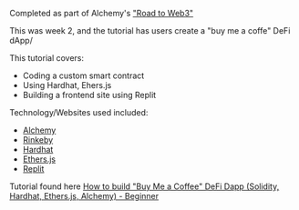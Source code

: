 Completed as part of Alchemy's ["Road to Web3"](https://www.youtube.com/playlist?list=PLMj8NvODurfEYLsuiClgikZBGDfhwdcXF)

This was week 2, and the tutorial has users create a "buy me a coffe" DeFi dApp/

This tutorial covers:
- Coding a custom smart contract
- Using Hardhat, Ehers.js
- Building  a frontend site using Replit

Technology/Websites used included:
- [Alchemy](https://www.alchemy.com/)
- [Rinkeby](https://rinkebyfaucet.com/)
- [Hardhat]()
- [Ethers.js]()
- [Replit]()
<!-- - [Remix IDE](https://remix.ethereum.org/#optimize=false&runs=200&evmVersion=null) -->
<!-- - [Open Zepplin](https://www.openzeppelin.com/) -->
<!-- - [Filebase](https://filebase.com/) -->
<!-- - [OpenSea](https://opensea.io/) -->

Tutorial found here [How to build "Buy Me a Coffee" DeFi Dapp (Solidity, Hardhat, Ethers.js, Alchemy) - Beginner](https://www.youtube.com/watch?v=cxxKdJk55Lk)